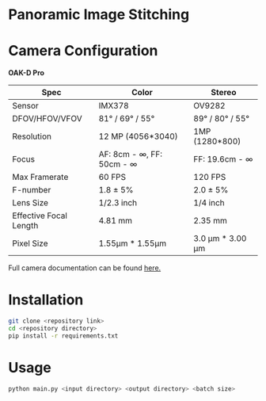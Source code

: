 # Panoramic Image Stitching

# Camera Configuration

**OAK-D Pro**

| Spec           | Color    | Stereo   |
| -------------- | -------- | -------- |
| Sensor         | IMX378   | OV9282   |
| DFOV/HFOV/VFOV | 81° / 69° / 55°| 89° / 80° / 55° |
| Resolution     | 12 MP (4056*3040) | 1MP (1280*800) |
| Focus | AF: 8cm - ∞, FF: 50cm - ∞ | FF: 19.6cm - ∞ |
| Max Framerate  | 60 FPS   | 120 FPS  |
| F-number       | 1.8 ± 5%| 2.0 ± 5%|
| Lens Size      | 1/2.3 inch | 1/4 inch|
| Effective Focal Length | 4.81 mm | 2.35 mm|
| Pixel Size | 1.55µm * 1.55µm | 3.0 µm * 3.00 µm|

Full camera documentation can be found [here.](https://docs.luxonis.com/projects/hardware/en/latest/pages/DM9098pro/)

# Installation

```bash
git clone <repository link>
cd <repository directory>
pip install -r requirements.txt
```

# Usage

```bash
python main.py <input directory> <output directory> <batch size>
```
